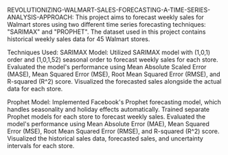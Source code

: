REVOLUTIONIZING-WALMART-SALES-FORECASTING-A-TIME-SERIES-ANALYSIS-APPROACH:
This project aims to forecast weekly sales for Walmart stores using two different time series forecasting techniques: "SARIMAX" and "PROPHET". The dataset used in this project contains historical weekly sales data for 45 Walmart stores.

Techniques Used:
SARIMAX Model:
Utilized SARIMAX model with (1,0,1) order and (1,0,1,52) seasonal order to forecast weekly sales for each store.
Evaluated the model's performance using Mean Absolute Scaled Error (MASE), Mean Squared Error (MSE), Root Mean Squared Error (RMSE), and R-squared (R^2) score.
Visualized the forecasted sales alongside the actual data for each store.

Prophet Model:
Implemented Facebook's Prophet forecasting model, which handles seasonality and holiday effects automatically.
Trained separate Prophet models for each store to forecast weekly sales.
Evaluated the model's performance using Mean Absolute Error (MAE), Mean Squared Error (MSE), Root Mean Squared Error (RMSE), and R-squared (R^2) score.
Visualized the historical sales data, forecasted sales, and uncertainty intervals for each store.
